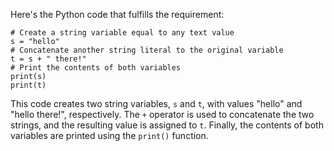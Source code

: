 Here's the Python code that fulfills the requirement:
```
# Create a string variable equal to any text value
s = "hello"
# Concatenate another string literal to the original variable
t = s + " there!"
# Print the contents of both variables
print(s)
print(t)
```
This code creates two string variables, `s` and `t`, with values "hello" and "hello there!", respectively. The `+` operator is used to concatenate the two strings, and the resulting value is assigned to `t`. Finally, the contents of both variables are printed using the `print()` function.

